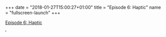 +++
date = "2018-01-27T15:00:27+01:00"
title = "Episode 6: Haptic"
name = "fullscreen-launch"
+++

<div id="fullscreen-launch-content" class="center-page no-nav">
  <div class="inner">
    <div class="rounded-logo"></div>
      <div class="circle">
        <a href="/episode-6" >
      </div>
    </a>
    <a class="title" href="/episode-6" >
    <p>Episode 6: Haptic</p>
    </a>
  </div>
</div>
<div id="launchpage-scrolling-text">
  <marquee direction="left"></marquee>
  <marquee direction="right">"Close your eyes, close your eyes, think of nothing tonight."</marquee>
</div>


